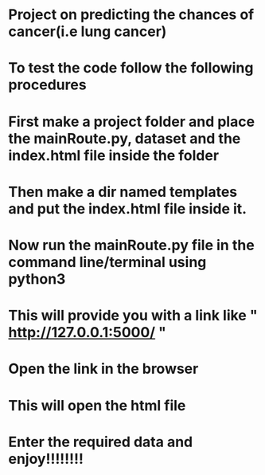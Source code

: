 # Project on predicting the chances of cancer(i.e lung cancer)
# To test the code follow the following procedures
# First make a project folder and place the mainRoute.py, dataset and the index.html file inside the folder
# Then make a dir named templates and put the index.html file inside it.
# Now run the mainRoute.py  file in the command line/terminal using python3
# This will provide you with a link like " http://127.0.0.1:5000/ "
# Open the link in the browser 
# This will open the html file
# Enter the required data and enjoy!!!!!!!!
